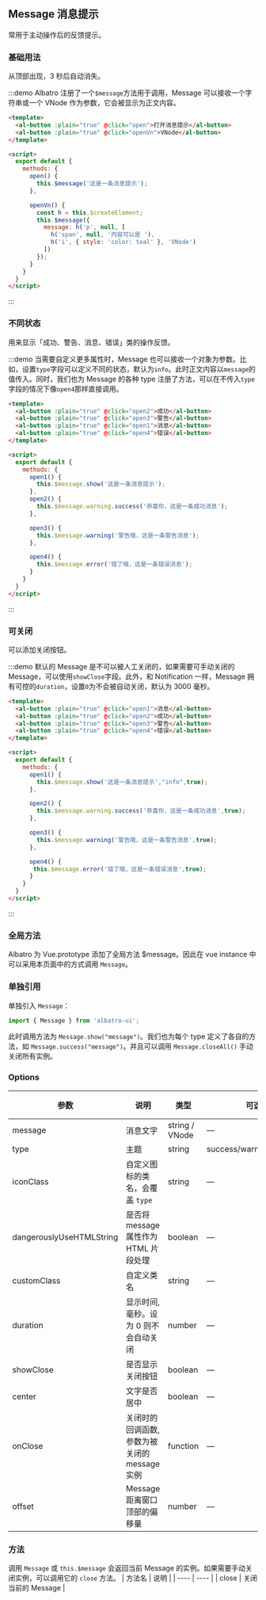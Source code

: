 ## Message 消息提示

常用于主动操作后的反馈提示。

### 基础用法

从顶部出现，3 秒后自动消失。

:::demo Albatro 注册了一个`$message`方法用于调用，Message 可以接收一个字符串或一个 VNode 作为参数，它会被显示为正文内容。

```html
<template>
  <al-button :plain="true" @click="open">打开消息提示</al-button>
  <al-button :plain="true" @click="openVn">VNode</al-button>
</template>

<script>
  export default {
    methods: {
      open() {
        this.$message('这是一条消息提示');
      },

      openVn() {
        const h = this.$createElement;
        this.$message({
          message: h('p', null, [
            h('span', null, '内容可以是 '),
            h('i', { style: 'color: teal' }, 'VNode')
          ])
        });
      }
    }
  }
</script>
```
:::

### 不同状态

用来显示「成功、警告、消息、错误」类的操作反馈。

:::demo 当需要自定义更多属性时，Message 也可以接收一个对象为参数。比如，设置`type`字段可以定义不同的状态，默认为`info`。此时正文内容以`message`的值传入。同时，我们也为 Message 的各种 type 注册了方法，可以在不传入`type`字段的情况下像`open4`那样直接调用。
```html
<template>
  <al-button :plain="true" @click="open2">成功</al-button>
  <al-button :plain="true" @click="open3">警告</al-button>
  <al-button :plain="true" @click="open1">消息</al-button>
  <al-button :plain="true" @click="open4">错误</al-button>
</template>

<script>
  export default {
    methods: {
      open1() {
        this.$message.show('这是一条消息提示');
      },
      open2() {
        this.$message.warning.success('恭喜你，这是一条成功消息');
      },

      open3() {
        this.$message.warning('警告哦，这是一条警告消息');
      },

      open4() {
        this.$message.error('错了哦，这是一条错误消息');
      }
    }
  }
</script>
```
:::

### 可关闭

可以添加关闭按钮。

:::demo 默认的 Message 是不可以被人工关闭的，如果需要可手动关闭的 Message，可以使用`showClose`字段。此外，和 Notification 一样，Message 拥有可控的`duration`，设置`0`为不会被自动关闭，默认为 3000 毫秒。
```html
<template>
  <al-button :plain="true" @click="open1">消息</al-button>
  <al-button :plain="true" @click="open2">成功</al-button>
  <al-button :plain="true" @click="open3">警告</al-button>
  <al-button :plain="true" @click="open4">错误</al-button>
</template>

<script>
  export default {
    methods: {
      open1() {
        this.$message.show('这是一条消息提示',"info",true);
      },

      open2() {
        this.$message.warning.success('恭喜你，这是一条成功消息',true);
      },

      open3() {
        this.$message.warning('警告哦，这是一条警告消息',true);
      },

      open4() {
       this.$message.error('错了哦，这是一条错误消息',true);
      }
    }
  }
</script>
```
:::

### 全局方法

Albatro 为 Vue.prototype 添加了全局方法 $message。因此在 vue instance 中可以采用本页面中的方式调用 `Message`。

### 单独引用

单独引入 `Message`：

```javascript
import { Message } from 'albatro-ui';
```

此时调用方法为 `Message.show("message")`。我们也为每个 type 定义了各自的方法，如 `Message.success("message")`。并且可以调用 `Message.closeAll()` 手动关闭所有实例。

### Options
| 参数      | 说明          | 类型      | 可选值                           | 默认值  |
|---------- |-------------- |---------- |--------------------------------  |-------- |
| message | 消息文字 | string / VNode | — | — |
| type | 主题 | string | success/warning/info/error | info |
| iconClass | 自定义图标的类名，会覆盖 `type` | string | — | — |
| dangerouslyUseHTMLString | 是否将 message 属性作为 HTML 片段处理 | boolean | — | false |
| customClass | 自定义类名 | string | — | — |
| duration | 显示时间, 毫秒。设为 0 则不会自动关闭 | number | — | 3000 |
| showClose | 是否显示关闭按钮 | boolean | — | false |
| center | 文字是否居中 | boolean | — | false |
| onClose | 关闭时的回调函数, 参数为被关闭的 message 实例 | function | — | — |
| offset | Message 距离窗口顶部的偏移量 | number | — | 20 |

### 方法
调用 `Message` 或 `this.$message` 会返回当前 Message 的实例。如果需要手动关闭实例，可以调用它的 `close` 方法。
| 方法名 | 说明 |
| ---- | ---- |
| close | 关闭当前的 Message |
